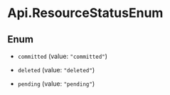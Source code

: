# Api.ResourceStatusEnum

## Enum


* `committed` (value: `"committed"`)

* `deleted` (value: `"deleted"`)

* `pending` (value: `"pending"`)


